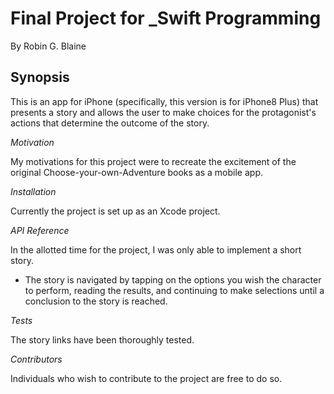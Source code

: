 # Final Project for _Swift Programming

By Robin G. Blaine

## Synopsis

This is an app for iPhone (specifically, this version is for iPhone8 Plus) that presents a story and allows the user to make choices for the protagonist's actions that determine the outcome of the story.

*Motivation*

My motivations for this project were to recreate the excitement of the original Choose-your-own-Adventure books as a mobile app.

*Installation*

Currently the project is set up as an Xcode project.

*API Reference*

In the allotted time for the project, I was only able to implement a short story.

- The story is navigated by tapping on the options you wish the character to perform, reading the results, and continuing to make selections until a conclusion to the story is reached.

*Tests*

The story links have been thoroughly tested.

*Contributors*

Individuals who wish to contribute to the project are free to do so.
